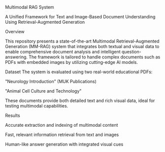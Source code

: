 Multimodal RAG System


A Unified Framework for Text and Image-Based Document Understanding Using Retrieval-Augmented Generation

 
 
 Overview

 
This repository presents a state-of-the-art Multimodal Retrieval-Augmented Generation (MM-RAG) system that integrates both textual and visual data to enable comprehensive document analysis and intelligent question-answering. The framework is tailored to handle complex documents such as PDFs with embedded images by utilizing cutting-edge AI models.




 

 
 Dataset
The system is evaluated using two real-world educational PDFs:

"Neurology Introduction" (MUK Publications)

"Animal Cell Culture and Technology"

These documents provide both detailed text and rich visual data, ideal for testing multimodal capabilities.




Results


Accurate extraction and indexing of multimodal content

Fast, relevant information retrieval from text and images

Human-like answer generation with integrated visual cues
